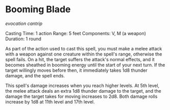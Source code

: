 # Booming Blade
*evocation cantrip*

Casting Time: 1 action
Range: 5 feet
Components: V, M (a weapon)
Duration: 1 round

As part of the action used to cast this spell, you must make a melee attack with a weapon against one creature within the spell's range, otherwise the spell fails. On a hit, the target suffers the attack's normal effects, and it becomes sheathed in booming energy until the start of your next turn. If the target willingly moves before then, it immediately takes 1d8 thunder damage, and the spell ends.

This spell's damage increases when you reach higher levels. At 5th level, the melee attack deals an extra 1d8 thunder damage to the target, and the damage the target takes for moving increases to 2d8. Both damage rolls increase by 1d8 at 11th level and 17th level.
